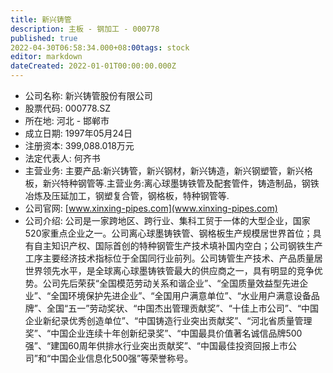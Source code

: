 ```yaml
---
title: 新兴铸管
description: 主板 - 钢加工 - 000778
published: true
2022-04-30T06:58:34.000+08:00tags: stock
editor: markdown
dateCreated: 2022-01-01T00:00:00.000Z
---
```


- 公司名称: 新兴铸管股份有限公司
- 股票代码: 000778.SZ
- 所在地: 河北 - 邯郸市
- 成立日期: 1997年05月24日
- 注册资本: 399,088.018万元
- 法定代表人: 何齐书
- 主营业务: 主要产品:新兴铸管，新兴钢材，新兴铸造，新兴钢塑管，新兴格板，新兴特种钢管等.主营业务:离心球墨铸铁管及配套管件，铸造制品，钢铁冶炼及压延加工，钢塑复合管，钢格板，特种钢管等.
- 公司官网: [www.xinxing-pipes.com](www.xinxing-pipes.com)
- 公司介绍: 公司是一家跨地区、跨行业、集科工贸于一体的大型企业，国家520家重点企业之一。公司离心球墨铸铁管、钢格板生产规模居世界首位；具有自主知识产权、国际首创的特种钢管生产技术填补国内空白；公司钢铁生产工序主要经济技术指标位于全国同行业前列。公司铸管生产技术、产品质量居世界领先水平，是全球离心球墨铸铁管最大的供应商之一，具有明显的竞争优势。公司先后荣获“全国模范劳动关系和谐企业”、“全国质量效益型先进企业”、“全国环境保护先进企业”、“全国用户满意单位”、“水业用户满意设备品牌”、全国“五一”劳动奖状、“中国杰出管理贡献奖”、“十佳上市公司”、“中国企业新纪录优秀创造单位”、“中国铸造行业突出贡献奖”、“河北省质量管理奖”、“中国企业连续十年创新纪录奖”、“中国最具价值著名诚信品牌500强”、“建国60周年供排水行业突出贡献奖”、“中国最佳投资回报上市公司”和“中国企业信息化500强”等荣誉称号。



